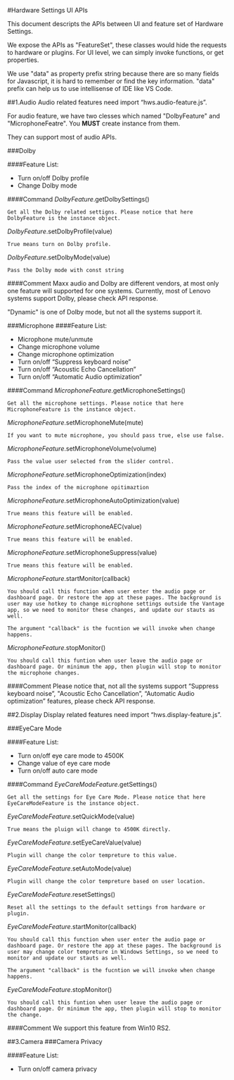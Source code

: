 #Hardware Settings UI APIs

This document descripts the APIs between UI and feature set of Hardware Settings.

We expose the APIs as "FeatureSet", these classes would hide the requests to hardware or plugins. For UI level, we can simply invoke functions, or get properties.

We use "data" as property prefix string because there are so many fields for Javascript, it is hard to remember or find the key information. "data" prefix can help us to use intellisense of IDE like VS Code.


##1.Audio
Audio related features need import “hws.audio-feature.js”.

For audio feature, we have two clesses which named "DolbyFeature" and "MicrophoneFeatre". You **MUST** create instance from them.

They can support most of audio APIs.

###Dolby

####Feature List:
- Turn on/off Dolby profile
- Change Dolby mode

####Command
*DolbyFeature*.getDolbySettings()

	Get all the Dolby related settigns. Please notice that here DolbyFeature is the instance object.

*DolbyFeature*.setDolbyProfile(value)

	True means turn on Dolby profile.

*DolbyFeature*.setDolbyMode(value)

	Pass the Dolby mode with const string


####Comment
Maxx audio and Dolby are different vendors, at most only one feature will supported for one systems. Currently, most of Lenovo systems support Dolby, please check API response.

"Dynamic" is one of Dolby mode, but not all the systems support it.


###Microphone
####Feature List:
- Microphone mute/unmute
- Change microphone volume
- Change microphone optimization
- Turn on/off “Suppress keyboard noise”
- Turn on/off “Acoustic Echo Cancellation”
- Turn on/off “Automatic Audio optimization”

####Command
*MicrophoneFeature*.getMicrophoneSettings()

	Get all the microphone settings. Please notice that here MicrophoneFeature is the instance object.

*MicrophoneFeature*.setMicrophoneMute(mute)

	If you want to mute microphone, you should pass true, else use false.

*MicrophoneFeature*.setMicrophoneVolume(volume)

	Pass the value user selected from the slider control.

*MicrophoneFeature*.setMicrophoneOptimization(index)

	Pass the index of the microphone opitimaztion

*MicrophoneFeature*.setMicrophoneAutoOptimization(value)

	True means this feature will be enabled.

*MicrophoneFeature*.setMicrophoneAEC(value)

	True means this feature will be enabled.

*MicrophoneFeature*.setMicrophoneSuppress(value)

	True means this feature will be enabled.

*MicrophoneFeature*.startMonitor(callback)

	You should call this function when user enter the audio page or dashboard page. Or restore the app at these pages. The background is user may use hotkey to change microphone settings outside the Vantage app, so we need to monitor these changes, and update our stauts as well.

	The argument "callback" is the fucntion we will invoke when change happens.

*MicrophoneFeature*.stopMonitor()

	You should call this funtion when user leave the audio page or dashboard page. Or minimum the app, then plugin will stop to monitor the microphone changes.


####Comment
Please notice that, not all the systems support “Suppress keyboard noise”, "Acoustic Echo Cancellation”, “Automatic Audio optimization” features, please check API response.

##2.Display
Display related features need import “hws.display-feature.js”.

###EyeCare Mode

####Feature List:
- Turn on/off eye care mode to 4500K
- Change value of eye care mode
- Turn on/off auto care mode

####Command
*EyeCareModeFeature*.getSettings()

	Get all the settings for Eye Care Mode. Please notice that here EyeCareModeFeature is the instance object.

*EyeCareModeFeature*.setQuickMode(value)

	True means the pluign will change to 4500K directly.

*EyeCareModeFeature*.setEyeCareValue(value)

	Plugin will change the color tempreture to this value.

*EyeCareModeFeature*.setAutoMode(value)

	Plugin will change the color tempreture based on user location.

*EyeCareModeFeature*.resetSettings()

	Reset all the settings to the default settings from hardware or plugin.

*EyeCareModeFeature*.startMonitor(callback)

	You should call this function when user enter the audio page or dashboard page. Or restore the app at these pages. The background is user may change color tempreture in Windows Settings, so we need to monitor and update our stauts as well.

	The argument "callback" is the fucntion we will invoke when change happens.

*EyeCareModeFeature*.stopMonitor()

	You should call this funtion when user leave the audio page or dashboard page. Or minimum the app, then plugin will stop to monitor the change.


####Comment
We support this feature from Win10 RS2.

##3.Camera
###Camera Privacy

####Feature List:
- Turn on/off camera privacy
